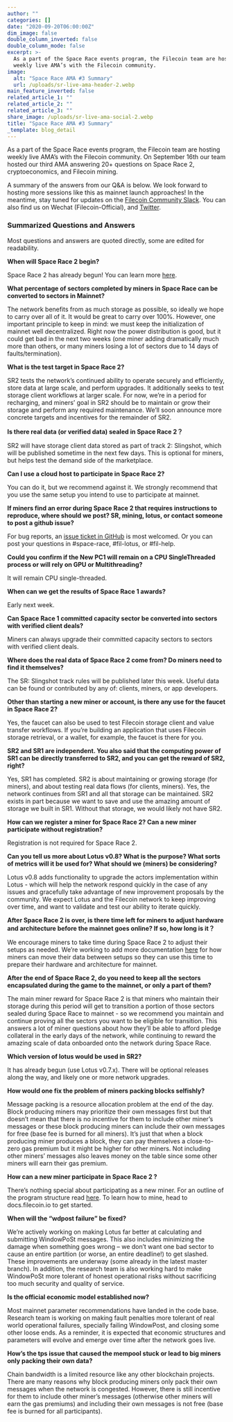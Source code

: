 ```yaml
---
author: ""
categories: []
date: "2020-09-20T06:00:00Z"
dim_image: false
double_column_inverted: false
double_column_mode: false
excerpt: >-
  As a part of the Space Race events program, the Filecoin team are hosting
  weekly live AMA’s with the Filecoin community.
image:
  alt: "Space Race AMA #3 Summary"
  url: /uploads/sr-live-ama-header-2.webp
main_feature_inverted: false
related_article_1: ""
related_article_2: ""
related_article_3: ""
share_image: /uploads/sr-live-ama-social-2.webp
title: "Space Race AMA #3 Summary"
_template: blog_detail
---
```


As a part of the Space Race events program, the Filecoin team are hosting weekly live AMA’s with the Filecoin community. On September 16th our team hosted our third AMA answering 20+ questions on Space Race 2, cryptoeconomics, and Filecoin mining.

A summary of the answers from our Q&A is below. We look forward to hosting more sessions like this as mainnet launch approaches! In the meantime, stay tuned for updates on the [Filecoin Community Slack](https://filecoin.io/slack). You can also find us on Wechat (Filecoin-Official), and [Twitter](https://twitter.com/Filecoin).

### Summarized Questions and Answers

Most questions and answers are quoted directly, some are edited for readability.

**When will Space Race 2 begin?**

Space Race 2 has already begun! You can learn more [here](https://filecoin.io/blog/space-race-2/).

**What percentage of sectors completed by miners in Space Race can be converted to sectors in Mainnet?**

The network benefits from as much storage as possible, so ideally we hope to carry over all of it. It would be great to carry over 100%. However, one important principle to keep in mind: we must keep the initialization of mainnet well decentralized. Right now the power distribution is good, but it could get bad in the next two weeks (one miner adding dramatically much more than others, or many miners losing a lot of sectors due to 14 days of faults/termination).

**What is the test target in Space Race 2?**

SR2 tests the network’s continued ability to operate securely and efficiently, store data at large scale, and perform upgrades. It additionally seeks to test storage client workflows at larger scale. For now, we’re in a period for recharging, and miners’ goal in SR2 should be to maintain or grow their storage and perform any required maintenance. We’ll soon announce more concrete targets and incentives for the remainder of SR2.

**Is there real data (or verified data) sealed in Space Race 2？**

SR2 will have storage client data stored as part of track 2: Slingshot, which will be published sometime in the next few days. This is optional for miners, but helps test the demand side of the marketplace.

**Can I use a cloud host to participate in Space Race 2?**

You can do it, but we recommend against it. We strongly recommend that you use the same setup you intend to use to participate at mainnet.

**If miners find an error during Space Race 2 that requires instructions to reproduce, where should we post? SR, mining, lotus, or contact someone to post a github issue?**

For bug reports, an [issue ticket in GitHub](https://github.com/filecoin-project/lotus/issues/new/choose) is most welcomed. Or you can post your questions in #space-race, #fil-lotus, or #fil-help.

**Could you confirm if the New PC1 will remain on a CPU SingleThreaded process or will rely on GPU or Multithreading?**

It will remain CPU single-threaded.

**When can we get the results of Space Race 1 awards?**

Early next week.

**Can Space Race 1 committed capacity sector be converted into sectors with verified client deals?**

Miners can always upgrade their committed capacity sectors to sectors with verified client deals.

**Where does the real data of Space Race 2 come from? Do miners need to find it themselves?**

The SR: Slingshot track rules will be published later this week. Useful data can be found or contributed by any of: clients, miners, or app developers.

**Other than starting a new miner or account, is there any use for the faucet in Space Race 2?**

Yes, the faucet can also be used to test Filecoin storage client and value transfer workflows. If you’re building an application that uses Filecoin storage retrieval, or a wallet, for example, the faucet is there for you.

**SR2 and SR1 are independent. You also said that the computing power of SR1 can be directly transferred to SR2, and you can get the reward of SR2, right?**

Yes, SR1 has completed. SR2 is about maintaining or growing storage (for miners), and about testing real data flows (for clients, miners). Yes, the network continues from SR1 and all that storage can be maintained. SR2 exists in part because we want to save and use the amazing amount of storage we built in SR1. Without that storage, we would likely not have SR2.

**How can we register a miner for Space Race 2? Can a new miner participate without registration?**

Registration is not required for Space Race 2.

**Can you tell us more about Lotus v0.8? What is the purpose? What sorts of metrics will it be used for? What should we (miners) be considering?**

Lotus v0.8 adds functionality to upgrade the actors implementation within Lotus - which will help the network respond quickly in the case of any issues and gracefully take advantage of new improvement proposals by the community. We expect Lotus and the Filecoin network to keep improving over time, and want to validate and test our ability to iterate quickly.

**After Space Race 2 is over, is there time left for miners to adjust hardware and architecture before the mainnet goes online? If so, how long is it？**

We encourage miners to take time during Space Race 2 to adjust their setups as needed. We’re working to add more documentation [here](https://docs.filecoin.io/get-started/lotus/switch-networks/) for how miners can move their data between setups so they can use this time to prepare their hardware and architecture for mainnet.

**After the end of Space Race 2, do you need to keep all the sectors encapsulated during the game to the mainnet, or only a part of them?**

The main miner reward for Space Race 2 is that miners who maintain their storage during this period will get to transition a portion of those sectors sealed during Space Race to mainnet - so we recommend you maintain and continue proving all the sectors you want to be eligible for transition. This answers a lot of miner questions about how they’ll be able to afford pledge collateral in the early days of the network, while continuing to reward the amazing scale of data onboarded onto the network during Space Race.

**Which version of lotus would be used in SR2?**

It has already begun (use Lotus v0.7.x). There will be optional releases along the way, and likely one or more network upgrades.

**How would one fix the problem of miners packing blocks selfishly?**

Message packing is a resource allocation problem at the end of the day. Block producing miners may prioritize their own messages first but that doesn’t mean that there is no incentive for them to include other miner’s messages or these block producing miners can include their own messages for free (base fee is burned for all miners). It’s just that when a block producing miner produces a block, they can pay themselves a close-to-zero gas premium but it might be higher for other miners. Not including other miners’ messages also leaves money on the table since some other miners will earn their gas premium.

**How can a new miner participate in Space Race 2 ?**

There’s nothing special about participating as a new miner. For an outline of the program structure read [here](https://filecoin.io/blog/space-race-2/). To learn how to mine, head to docs.filecoin.io to get started.

**When will the “wdpost failure” be fixed?**

We’re actively working on making Lotus far better at calculating and submitting WindowPoSt messages. This also includes minimizing the damage when something goes wrong – we don’t want one bad sector to cause an entire partition (or worse, an entire deadline!) to get slashed. These improvements are underway (some already in the latest master branch). In addition, the research team is also working hard to make WindowPoSt more tolerant of honest operational risks without sacrificing too much security and quality of service.

**Is the official economic model established now?**

Most mainnet parameter recommendations have landed in the code base. Research team is working on making fault penalties more tolerant of real world operational failures, specially failing WindowPost, and closing some other loose ends. As a reminder, it is expected that economic structures and parameters will evolve and emerge over time after the network goes live.

**How’s the tps issue that caused the mempool stuck or lead to big miners only packing their own data?**

Chain bandwidth is a limited resource like any other blockchain projects. There are many reasons why block producing miners only pack their own messages when the network is congested. However, there is still incentive for them to include other miner’s messages (otherwise other miners will earn the gas premiums) and including their own messages is not free (base fee is burned for all participants).
